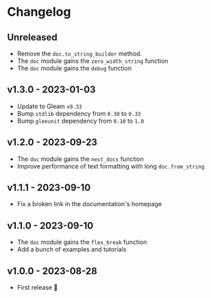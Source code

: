 # Changelog

## Unreleased

- Remove the `doc.to_string_builder` method.
- The `doc` module gains the `zero_width_string` function
- The `doc` module gains the `debug` function

## v1.3.0 - 2023-01-03

- Update to Gleam `v0.33`
- Bump `stdlib` dependency from `0.30` to `0.33`
- Bump `gleeunit` dependency from `0.10` to `1.0`

## v1.2.0 - 2023-09-23

- The `doc` module gains the `nest_docs` function
- Improve performance of text formatting with long `doc.from_string`

## v1.1.1 - 2023-09-10

- Fix a broken link in the documentation's homepage

## v1.1.0 - 2023-09-10

- The `doc` module gains the `flex_break` function
- Add a bunch of examples and tutorials

## v1.0.0 - 2023-08-28

- First release 🎉
